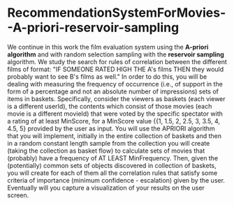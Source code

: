 # RecommendationSystemForMovies--A-priori-reservoir-sampling

  We continue in this work the film evaluation system using the **A-priori algorithm** and with random selection  sampling with the **reservoir sampling** algorithm. We study the search for rules of correlation between the different films of format: "IF SOMEONE RATED HIGH THE A's films THEN they would probably want to see B's films as well." In order to do this, you will be dealing with measuring the frequency of occurrence (i.e., of support in the form of a percentage and not an absolute number of impressions) sets of items in baskets. Specifically, consider the viewers as baskets (each viewer is a different userId), the contents which consist of those movies (each movie is a different movieId) that were voted by the specific spectator with a rating of at least MinScore, for a MinScore value {{1, 1.5, 2, 2.5, 3, 3.5, 4, 4.5, 5} provided by the user as input. You will use the APRIORI algorithm that you will implement, initially in the entire collection of baskets and then in a random constant length sample from the collection you will create (taking the collection as basket flow) to calculate sets of movies that (probably) have a frequency of AT LEAST MinFrequency. Then, given the (potentially) common sets of objects discovered in collection of baskets, you will create for each of them all the correlation rules that satisfy some criteria of importance (minimum confidence - escalation) given by the user. Eventually will you capture a visualization of your results on the user screen.
